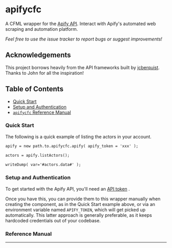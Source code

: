 # apifycfc

A CFML wrapper for the [Apify API](https://docs.apify.com/api/v2). Interact with Apify's automated web scraping and automation platform.

*Feel free to use the issue tracker to report bugs or suggest improvements!*

## Acknowledgements

This project borrows heavily from the API frameworks built by [jcberquist](https://github.com/jcberquist). Thanks to John for all the inspiration!

## Table of Contents

- [Quick Start](#quick-start)
- [Setup and Authentication](#setup-and-authentication)
- [`apifycfc` Reference Manual](#reference-manual)

### Quick Start

The following is a quick example of listing the actors in your account.

```cfc
apify = new path.to.apifycfc.apify( apify_token = 'xxx' );

actors = apify.listActors();

writeDump( var='#actors.data#' );
```

### Setup and Authentication

To get started with the Apify API, you'll need an [API token](https://docs.apify.com/api/v2#/introduction/authentication) .

Once you have this, you can provide them to this wrapper manually when creating the component, as in the Quick Start example above, or via an environment variable named `APIFY_TOKEN`, which will get picked up automatically. This latter approach is generally preferable, as it keeps hardcoded credentials out of your codebase.

### Reference Manual

---
